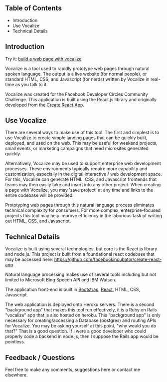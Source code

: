 ## Table of Contents

- Introduction
- Use Vocalize
- Technical Details

## Introduction

Try it:  [build a web page with vocalize](http://vocalize-3.herokuapp.com/)

Vocalize is a tool used to rapidly prototype web pages through natural spoken language.  The output is a live website (for normal people), or standard HTML, CSS, and Javascript (for nerds) written by Vocalize in real-time as you talk to it.  

Vocalize was created for the Facebook Developer Circles Community Challenge.  This application is built using the React.js library and originally developed from the [Create React App](https://github.com/facebookincubator/create-react-app).

## Use Vocalize

There are several ways to make use of this tool.  The first and simplest is to use Vocalize to create simple landing pages that can be quickly built, deployed, and used on the web.  This may be useful for weekend projects, small events, or marketing campaigns that need microsites generated quickly.

Alternatively, Vocalize may be used to support enterprise web development processes.  These environments typically require more capability and customization, especially in the digital interactive / web development space.  For this, Vocalize can generate HTML, CSS, and Javascript frontends that teams may then easily take and insert into any other project.  When creating a page with Vocalize, you may 'save project' at any time and links to the entire codebase will be provided.

Prototyping web pages through this natural language process eliminates technical complexity for consumers.  For more complex, enterprise-focused projects this tool may help improve efficiency in the laborious task of writing out HTML, CSS, and Javascript.

## Technical Details

Vocalize is built using several technologies, but core is the React js library and node.js.  This project is built from a foundational react codebase that may be accessed here:  https://github.com/facebookincubator/create-react-app

Natural language processing makes use of several tools including but not limited to Microsoft Bing Speech API and IBM Watson.

The application front-end is built in [Bootstrap](https://getbootstrap.com/), [React](https://reactjs.org/), HTML, CSS, Javascript.

The web application is deployed onto Heroku servers.  There is a second "background app" that makes this tool run effectively, it is a Ruby on Rails "vocalize" app that is also hosted on heroku.  This "background app" is only necessary for creating/accessing a Database (postgres) and routing APIs for Vocalize.  You may be asking yourself at this point, "why would you do that?"  That is a good question.  If I were a good developer who could properly code a backend in node.js, then I suppose the Rails app would be pointless.


## Feedback / Questions

Feel free to make any comments, suggestions here or contact me elsewhere.
